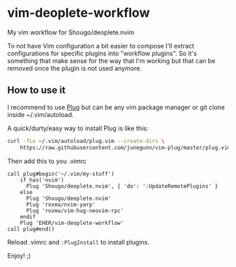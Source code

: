 # vim-deoplete-workflow
My vim workflow for Shougo/deoplete.nvim

To not have Vim configuration a bit easier to compose I'll extract
configurations for specific plugins into "workflow plugins". So it's something
that make sense for the way that I'm working but that can be removed once
the plugin is not used anymore.

## How to use it
I recommend to use [Plug](https://github.com/junegunn/vim-plug) but can be any vim package manager or git clone inside
~/.vim/autoload.

A quick/durty/easy way to install Plug is like this:
```bash
curl -fLo ~/.vim/autoload/plug.vim --create-dirs \
    https://raw.githubusercontent.com/junegunn/vim-plug/master/plug.vim
```

Then add this to you .vimrc
```vim
call plug#begin('~/.vim/my-stuff')
    if has('nvim')
      Plug 'Shougo/deoplete.nvim', { 'do': ':UpdateRemotePlugins' }
    else
      Plug 'Shougo/deoplete.nvim'
      Plug 'roxma/nvim-yarp'
      Plug 'roxma/vim-hug-neovim-rpc'
    endif
    Plug 'EHER/vim-deoplete-workflow'
call plug#end()
```
Reload .vimrc and `:PlugInstall` to install plugins.

Enjoy! ;)
